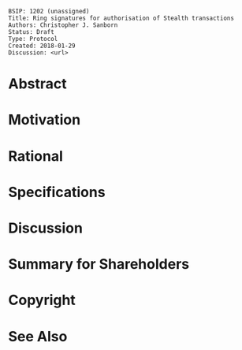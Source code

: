     BSIP: 1202 (unassigned)
    Title: Ring signatures for authorisation of Stealth transactions
    Authors: Christopher J. Sanborn
    Status: Draft
    Type: Protocol
    Created: 2018-01-29
    Discussion: <url>


# Abstract
# Motivation
# Rational
# Specifications
# Discussion
# Summary for Shareholders
# Copyright
# See Also
